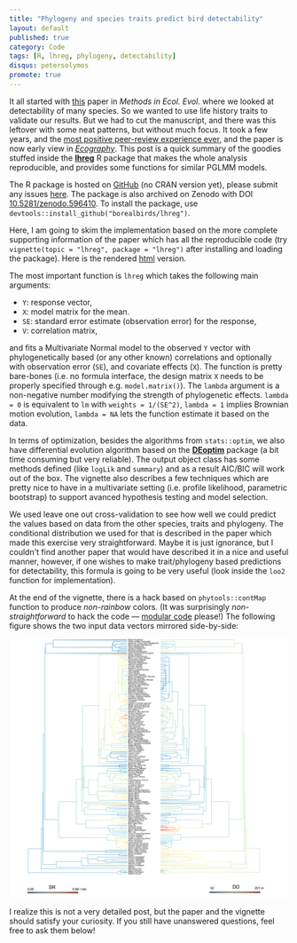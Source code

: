 ```yaml
---
title: "Phylogeny and species traits predict bird detectability"
layout: default
published: true
category: Code
tags: [R, lhreg, phylogeny, detectability]
disqus: petersolymos
promote: true
---
```


It all started with [this](http://onlinelibrary.wiley.com/doi/10.1111/2041-210X.12106/abstract) paper in *Methods in Ecol. Evol.* where we looked at
detectability of many species. So we wanted to use life history
traits to validate our results. But we had to cut the manuscript,
and there was this leftover with some neat patterns, but without much focus.
It took a few years, and the [most positive peer-review experience ever](https://twitter.com/psolymos/status/903634823906033664),
and the paper is now early view in [*Ecography*](http://onlinelibrary.wiley.com/doi/10.1111/ecog.03415/abstract). This post is a quick summary of the goodies stuffed inside the [**lhreg**](https://github.com/borealbirds/lhreg#readme) R package that makes the whole analysis reproducible, and provides some functions for similar PGLMM models.

The R package is hosted on [GitHub](https://github.com/borealbirds/lhreg)
(no CRAN version yet),
please submit any issues [here](https://github.com/borealbirds/lhreg/issues).
The package is also archived on Zenodo with DOI [10.5281/zenodo.596410](http://doi.org/10.5281/zenodo.596410).
To install the package, use
`devtools::install_github("borealbirds/lhreg")`.


Here, I am going to skim the implementation based on the more
complete supporting information of the paper which has all the
reproducible code (try `vignette(topic = "lhreg", package = "lhreg")` after
installing and loading the package).
Here is the rendered [html](https://borealbirds.github.io/lhreg/) version.

The most important function is `lhreg` which takes the following main arguments:

* `Y`: response vector,
* `X`: model matrix for the mean.
* `SE`: standard error estimate (observation error) for the response,
* `V`: correlation matrix,

and fits a Multivariate Normal model to the observed `Y` vector
with phylogenetically based (or any other known) correlations
and optionally with observation error (`SE`), and covariate effects (`X`).
The function is pretty bare-bones (i.e. no formula interface,
the design matrix `X` needs to be properly specified through
e.g. `model.matrix()`). The `lambda` argument
is a non-negative number modifying the strength of phylogenetic effects.
`lambda = 0` is equivalent to `lm` with
`weights = 1/(SE^2)`, `lambda = 1` implies Brownian motion evolution,
`lambda = NA` lets the function estimate it based on the data.

In terms of optimization, besides the algorithms from `stats::optim`,
we also have differential evolution algorithm based on the
[**DEoptim**](https://cran.r-project.org/package=DEoptim) package (a bit time consuming but very reliable).
The output object class has some methods defined (like `logLik` and `summary`)
and as a result AIC/BIC will work out of the box. The vignette also
describes a few techniques which are pretty nice to have in
a multivariate setting (i.e. profile likelihood, parametric bootstrap)
to support avanced hypothesis testing and model selection.

We used leave one out cross-validation to see how well we could predict the
values based on data from the other species, traits and phylogeny.
The conditional distribution we used for that is described in the paper which
made this exercise very straightforward.
Maybe it is just ignorance, but I couldn't find another paper
that would have described it in a nice and useful manner,
however, if one wishes to make trait/phylogeny based
predictions for detectability, this formula is going to be
very useful (look inside the `loo2` function for implementation).

At the end of the vignette, there is a hack based on `phytools::contMap`
function to produce *non-rainbow* colors.
(It was surprisingly *non-straightforward* to hack the code &mdash;
[modular code](https://en.wikipedia.org/wiki/Unix_philosophy#Doug_McIlroy_on_Unix_programming) please!)
The following figure shows the two input data vectors mirrored side-by-side:

<img src="https://github.com/borealbirds/lhreg/raw/master/tree.png" class="img-responsive" alt="lhreg inputs">

I realize this is not a very detailed post, but the paper
and the vignette should satisfy your curiosity.
If you still have unanswered questions, feel free to ask them below!
